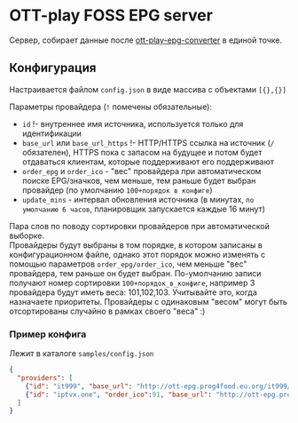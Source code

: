 # OTT-play FOSS EPG server
Сервер, собирает данные после [ott-play-epg-converter](https://github.com/prog4food/ott-play-epg-converter) в единой точке.

## Конфигурация
Настраивается файлом `config.json` в виде массива с объектами `[{},{}]`

Параметры провайдера (`!` помечены обязательные):
* `id` !- внутреннее имя источника, используется только для идентификации 
* `base_url` или `base_url_https` !- HTTP/HTTPS ссылка на источник (`/` обязателен), HTTPS пока с запасом на будущее и потом будет отдаваться клиентам, которые поддерживают его поддерживают
* `order_epg` и `order_ico` - "вес" провайдера при автоматическом поиске EPG/значков, чем меньше, тем раньше будет выбран провайдер (по умолчанию `100+порядок в конфиге`)
* `update_mins` - интервал обновления источника (в минутах, `по умолчанию 6 часов`, планировщик запускается каждые 16 минут)

Пара слов по поводу сортировки провайдеров при автоматической выборке.\
Провайдеры будут выбраны в том порядке, в котором записаны в конфигурационном файле, однако этот порядок можно изменять с помощью параметров `order_epg/order_ico`, чем меньше "вес" провайдера, тем раньше он будет выбран. По-умолчанию записи получают номер сортировки `100+порядок_в_конфиге`, например 3 провайдера будут иметь веса: 101,102,103. Учитывайте это, когда назначаете приоритеты. Провайдеры с одинаковым "весом" могут быть отсортированы случайно в рамках своего "веса" :)

### Пример конфига
Лежит в каталоге `samples/config.json`
```json
{
  "providers": [
    {"id": "it999", "base_url": "http://ott-epg.prog4food.eu.org/it999/"},
    {"id": "iptvx.one", "order_ico":91, "base_url": "http://ott-epg.prog4food.eu.org/iptvx.one/"},
  ]
}
```
